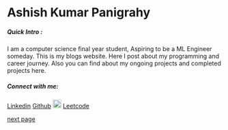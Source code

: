 # Ashish Kumar Panigrahy
##### Quick Intro :
I am a computer science final year student, Aspiring to be a ML Engineer someday. This is my blogs website. Here I post about my programming and career journey. Also you can find about my ongoing projects and completed projects here. 

##### Connect with me:
[Linkedin](https://linkedin.com/in/akpdata)
[Github](https://github.com/ashish-hacker)
<img src="./gmail_icon.jpg" alt="drawing" width="20"/> 
[Leetcode](https://leetcode.com/litAshish)




[next page](./blog1.md)
